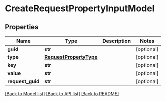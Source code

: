 # CreateRequestPropertyInputModel

## Properties
Name | Type | Description | Notes
------------ | ------------- | ------------- | -------------
**guid** | **str** |  | [optional] 
**type** | [**RequestPropertyType**](RequestPropertyType.md) |  | [optional] 
**key** | **str** |  | [optional] 
**value** | **str** |  | [optional] 
**request_guid** | **str** |  | [optional] 

[[Back to Model list]](../README.md#documentation-for-models) [[Back to API list]](../README.md#documentation-for-api-endpoints) [[Back to README]](../README.md)

